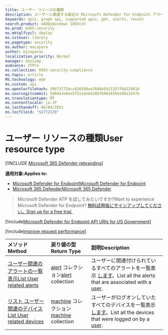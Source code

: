 ```yaml
---
title: ユーザー リソースの種類
description: ユーザーに関連する最近の Microsoft Defender for Endpoint アラートを取得します。
keywords: apis, graph api, supported apis, get, alerts, recent
search.product: eADQiWindows 10XVcnh
ms.prod: m365-security
ms.mktglfcycl: deploy
ms.sitesec: library
ms.pagetype: security
ms.author: macapara
author: mjcaparas
localization_priority: Normal
manager: dansimp
audience: ITPro
ms.collection: M365-security-compliance
ms.topic: article
MS.technology: mde
ms.custom: api
ms.openlocfilehash: 39b73772bcc626590aa784bb5b21357f66229816
ms.sourcegitcommit: 5d8de3e9ee5f52a3eb4206f690365bb108a3247b
ms.translationtype: MT
ms.contentlocale: ja-JP
ms.lasthandoff: 06/04/2021
ms.locfileid: "52772139"
---
```

# <a name="user-resource-type"></a><span data-ttu-id="ae6aa-104">ユーザー リソースの種類</span><span class="sxs-lookup"><span data-stu-id="ae6aa-104">User resource type</span></span>

[!INCLUDE [Microsoft 365 Defender rebranding](../../includes/microsoft-defender.md)]

<span data-ttu-id="ae6aa-105">**適用対象:**</span><span class="sxs-lookup"><span data-stu-id="ae6aa-105">**Applies to:**</span></span>
- [<span data-ttu-id="ae6aa-106">Microsoft Defender for Endpoint</span><span class="sxs-lookup"><span data-stu-id="ae6aa-106">Microsoft Defender for Endpoint</span></span>](https://go.microsoft.com/fwlink/?linkid=2154037)
- [<span data-ttu-id="ae6aa-107">Microsoft 365 Defender</span><span class="sxs-lookup"><span data-stu-id="ae6aa-107">Microsoft 365 Defender</span></span>](https://go.microsoft.com/fwlink/?linkid=2118804)

> <span data-ttu-id="ae6aa-108">Microsoft Defender ATP を試してみたいですか?</span><span class="sxs-lookup"><span data-stu-id="ae6aa-108">Want to experience Microsoft Defender for Endpoint?</span></span> [<span data-ttu-id="ae6aa-109">無料試用版にサインアップしてください。</span><span class="sxs-lookup"><span data-stu-id="ae6aa-109">Sign up for a free trial.</span></span>](https://www.microsoft.com/microsoft-365/windows/microsoft-defender-atp?ocid=docs-wdatp-exposedapis-abovefoldlink) 

[!include[Microsoft Defender for Endpoint API URIs for US Government](../../includes/microsoft-defender-api-usgov.md)]

[!include[Improve request performance](../../includes/improve-request-performance.md)]


<span data-ttu-id="ae6aa-110">メソッド</span><span class="sxs-lookup"><span data-stu-id="ae6aa-110">Method</span></span>|<span data-ttu-id="ae6aa-111">戻り値の型</span><span class="sxs-lookup"><span data-stu-id="ae6aa-111">Return Type</span></span> |<span data-ttu-id="ae6aa-112">説明</span><span class="sxs-lookup"><span data-stu-id="ae6aa-112">Description</span></span>
:---|:---|:---
[<span data-ttu-id="ae6aa-113">ユーザー関連のアラートの一覧表示</span><span class="sxs-lookup"><span data-stu-id="ae6aa-113">List User related alerts</span></span>](get-user-related-alerts.md) | <span data-ttu-id="ae6aa-114">[alert](alerts.md) コレクション</span><span class="sxs-lookup"><span data-stu-id="ae6aa-114">[alert](alerts.md) collection</span></span> |  <span data-ttu-id="ae6aa-115">ユーザーに関連付けられているすべてのアラートを一覧表示 [します](user.md)。</span><span class="sxs-lookup"><span data-stu-id="ae6aa-115">List all the alerts that are associated with a [user](user.md).</span></span>
[<span data-ttu-id="ae6aa-116">リスト ユーザー関連のデバイス</span><span class="sxs-lookup"><span data-stu-id="ae6aa-116">List User related devices</span></span>](get-user-related-machines.md) | <span data-ttu-id="ae6aa-117">[machine](machine.md) コレクション</span><span class="sxs-lookup"><span data-stu-id="ae6aa-117">[machine](machine.md) collection</span></span> | <span data-ttu-id="ae6aa-118">ユーザーがログオンしていたすべてのデバイスを一覧表示 [します](user.md)。</span><span class="sxs-lookup"><span data-stu-id="ae6aa-118">List all the devices that were logged on by a [user](user.md).</span></span>
